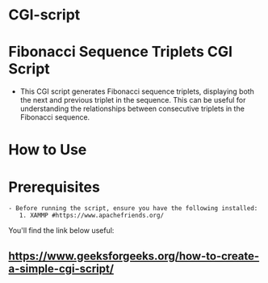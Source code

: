 # CGI-script

# Fibonacci Sequence Triplets CGI Script
 - This CGI script generates Fibonacci sequence triplets, displaying both the next and previous triplet in the sequence.
   This can be useful for understanding the relationships between consecutive triplets in the Fibonacci sequence.

# How to Use
# Prerequisites
    - Before running the script, ensure you have the following installed:
       1. XAMMP #https://www.apachefriends.org/
       
You'll find the link below useful:
## https://www.geeksforgeeks.org/how-to-create-a-simple-cgi-script/
